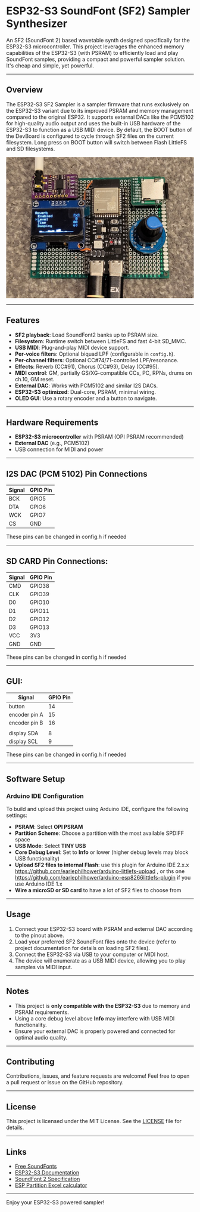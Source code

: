 # ESP32-S3 SoundFont (SF2) Sampler Synthesizer

An SF2 (SoundFont 2) based wavetable synth designed specifically for the ESP32-S3 microcontroller. This project leverages the enhanced memory capabilities of the ESP32-S3 (with PSRAM) to efficiently load and play SoundFont samples, providing a compact and powerful sampler solution. It's cheap and simple, yet powerful.

---

## Overview

The ESP32-S3 SF2 Sampler is a sampler firmware that runs exclusively on the ESP32-S3 variant due to its improved PSRAM and memory management compared to the original ESP32. It supports external DACs like the PCM5102 for high-quality audio output and uses the built-in USB hardware of the ESP32-S3 to function as a USB MIDI device. By default, the BOOT button of the DevBoard is configured to cycle through SF2 files on the current filesystem. Long press on BOOT button will switch between Flash LittleFS and SD filesystems.

<img src="./media/prototype.jpg?raw=true">

---

## Features

- **SF2 playback**: Load SoundFont2 banks up to PSRAM size.
- **Filesystem**: Runtime switch between LittleFS and fast 4-bit SD_MMC.
- **USB MIDI**: Plug-and-play MIDI device support.
- **Per-voice filters**: Optional biquad LPF (configurable in `config.h`).
- **Per-channel filters**: Optional CC#74/71-controlled LPF/resonance.
- **Effects**: Reverb (CC#91), Chorus (CC#93), Delay (CC#95).
- **MIDI control**: GM, partially GS/XG-compatible CCs, PC, RPNs, drums on ch.10, GM reset.
- **External DAC**: Works with PCM5102 and similar I2S DACs.
- **ESP32-S3 optimized**: Dual-core, PSRAM, minimal wiring.
- **OLED GUI**: Use a rotary encoder and a button to navigate. 

---

## Hardware Requirements

- **ESP32-S3 microcontroller** with PSRAM (OPI PSRAM recommended)
- **External DAC** (e.g., PCM5102)
- USB connection for MIDI and power

---

## I2S DAC (PCM 5102) Pin Connections

| Signal | GPIO Pin |
|--------|----------|
| BCK    | GPIO5    |
| DTA    | GPIO6    |
| WCK    | GPIO7    |
| CS     | GND      |

These pins can be changed in config.h if needed

---


## SD CARD Pin Connections:

| Signal | GPIO Pin |
|--------|----------|
| CMD     | GPIO38  |
| CLK     | GPIO39  |
| D0     | GPIO10  |
| D1     | GPIO11  |
| D2     | GPIO12  |
| D3     | GPIO13  |
| VCC    | 3V3  |
| GND    | GND  |

These pins can be changed in config.h if needed

---
## GUI:

| Signal | GPIO Pin |
|------------|---------------|
|   button | 14 |
| encoder pin A | 15 |
| encoder pin B | 16 |
| | |
| display SDA | 8    |
| display SCL | 9    |


These pins can be changed in config.h if needed

---
## Software Setup

### Arduino IDE Configuration

To build and upload this project using Arduino IDE, configure the following settings:

- **PSRAM**: Select **OPI PSRAM**
- **Partition Scheme**: Choose a partition with the most available SPDIFF space
- **USB Mode**: Select **TINY USB**
- **Core Debug Level**: Set to **Info** or lower (higher debug levels may block USB functionality)
- **Upload SF2 files to internal Flash**: use this plugin for Arduino IDE 2.x.x https://github.com/earlephilhower/arduino-littlefs-upload , or ths one https://github.com/earlephilhower/arduino-esp8266littlefs-plugin if you use Arduino IDE 1.x
- **Wire a microSD or SD card** to have a lot of SF2 files to choose from 

---

## Usage

1. Connect your ESP32-S3 board with PSRAM and external DAC according to the pinout above.
2. Load your preferred SF2 SoundFont files onto the device (refer to project documentation for details on loading SF2 files).
3. Connect the ESP32-S3 via USB to your computer or MIDI host.
4. The device will enumerate as a USB MIDI device, allowing you to play samples via MIDI input.

---

## Notes

- This project is **only compatible with the ESP32-S3** due to memory and PSRAM requirements.
- Using a core debug level above **Info** may interfere with USB MIDI functionality.
- Ensure your external DAC is properly powered and connected for optimal audio quality.

---

## Contributing

Contributions, issues, and feature requests are welcome! Feel free to open a pull request or issue on the GitHub repository.

---

## License

This project is licensed under the MIT License. See the [LICENSE](LICENSE) file for details.

---

## Links
- [Free SoundFonts](https://github.com/ZmeyKolbasnik/Instruments/tree/master)
- [ESP32-S3 Documentation](https://www.espressif.com/en/products/socs/esp32-s3)
- [SoundFont 2 Specification](https://en.wikipedia.org/wiki/SoundFont)
- [ESP Partition Excel calculator](https://github.com/copych/ESP32-S3_SF2_Sampler_Synthesizer/tree/main/partitions)

---

Enjoy your ESP32-S3 powered sampler!

